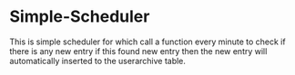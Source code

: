 # Simple-Scheduler
This is simple scheduler for which call a function every minute to check if there is any new entry if this found new entry then the new entry will automatically inserted to the userarchive table.

